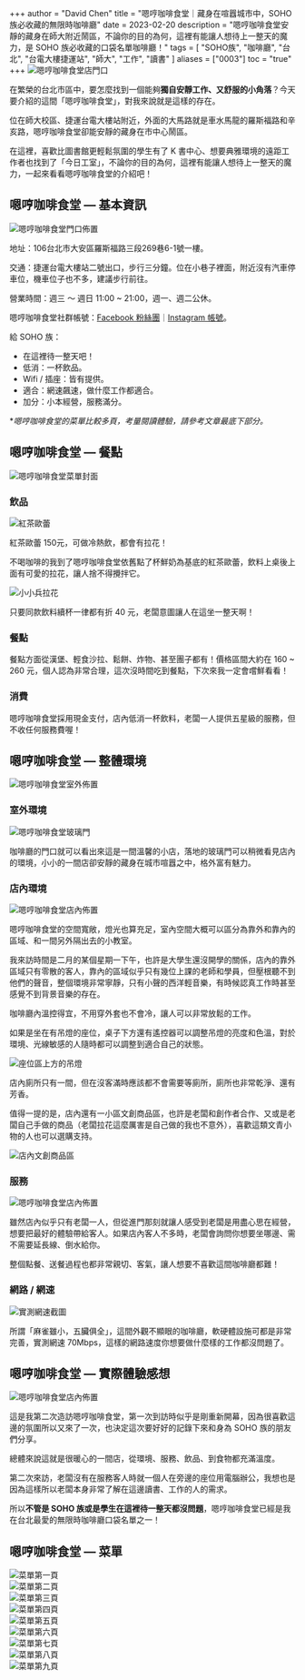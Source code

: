 +++
author = "David Chen"
title = "嗯哼咖啡食堂｜藏身在喧囂城市中，SOHO族必收藏的無限時咖啡廳"
date = 2023-02-20
description = "嗯哼咖啡食堂安靜的藏身在師大附近鬧區，不論你的目的為何，這裡有能讓人想待上一整天的魔力，是 SOHO 族必收藏的口袋名單咖啡廳！"
tags = [
    "SOHO族",
    "咖啡廳",
    "台北",
    "台電大樓捷運站",
    "師大",
    "工作",
    "讀書"
]
aliases = ["0003"]
toc = "true"
+++
<img src="1.jpg" alt="嗯哼咖啡食堂店門口" lazyload />

在繁榮的台北市區中，要怎麼找到一個能夠**獨自安靜工作、又舒服的小角落**？今天要介紹的這間「嗯哼咖啡食堂」，對我來說就是這樣的存在。

位在師大校區、捷運台電大樓站附近，外面的大馬路就是車水馬龍的羅斯福路和辛亥路，嗯哼咖啡食堂卻能安靜的藏身在市中心鬧區。

在這裡，喜歡比圖書館更輕鬆氛圍的學生有了 K 書中心、想要典雅環境的遠距工作者也找到了「今日工室」，不論你的目的為何，這裡有能讓人想待上一整天的魔力，一起來看看嗯哼咖啡食堂的介紹吧！

## 嗯哼咖啡食堂 — 基本資訊

<img src="2.jpg" alt="嗯哼咖啡食堂門口佈置" lazyload />

地址：106台北市大安區羅斯福路三段269巷6-1號一樓。

交通：捷運台電大樓站二號出口，步行三分鐘。位在小巷子裡面，附近沒有汽車停車位，機車位子也不多，建議步行前往。

營業時間：週三 ～ 週日 11:00 ~ 21:00，週一、週二公休。

嗯哼咖啡食堂社群帳號：[Facebook 粉絲團](https://www.facebook.com/life031673)｜[Instagram 帳號](https://www.instagram.com/life031673/)。

給 SOHO 族：

- 在這裡待一整天吧！
- 低消：一杯飲品。
- Wifi / 插座：皆有提供。
- 適合：網速飆速，做什麼工作都適合。
- 加分：小本經營，服務滿分。


**嗯哼咖啡食堂的菜單比較多頁，考量閱讀體驗，請參考文章最底下部分。*

## 嗯哼咖啡食堂 — 餐點

<img src="3.jpg" alt="嗯哼咖啡食堂菜單封面" lazyload />


### 飲品
<img src="4.jpg" alt="紅茶歐蕾" lazyload />

紅茶歐蕾 150元，可做冷熱飲，都會有拉花！

不喝咖啡的我到了嗯哼咖啡食堂依舊點了杯鮮奶為基底的紅茶歐蕾，飲料上桌後上面有可愛的拉花，讓人捨不得攪拌它。

<img src="5.jpg" alt="小小兵拉花" lazyload />

只要同款飲料續杯一律都有折 40 元，老闆意圖讓人在這坐一整天啊！

### 餐點

餐點方面從漢堡、輕食沙拉、鬆餅、炸物、甚至團子都有！價格區間大約在 160 ~ 260 元，個人認為非常合理，這次沒時間吃到餐點，下次來我一定會嚐鮮看看！

### 消費

嗯哼咖啡食堂採用現金支付，店內低消一杯飲料，老闆一人提供五星級的服務，但不收任何服務費喔！

## 嗯哼咖啡食堂 — 整體環境

<img src="6.jpg" alt="嗯哼咖啡食堂室外佈置" lazyload />

### 室外環境

<img src="7.jpg" alt="嗯哼咖啡食堂玻璃門" lazyload />

咖啡廳的門口就可以看出來這是一間溫馨的小店，落地的玻璃門可以稍微看見店內的環境，小小的一間店卻安靜的藏身在城市喧囂之中，格外富有魅力。

### 店內環境

<img src="8.jpg" alt="嗯哼咖啡食堂店內佈置" lazyload />

嗯哼咖啡食堂的空間寬敞，燈光也算充足，室內空間大概可以區分為靠外和靠內的區域、和一間另外隔出去的小教室。

我來訪時間是二月的某個星期一下午，也許是大學生還沒開學的關係，店內的靠外區域只有零散的客人，靠內的區域似乎只有幾位上課的老師和學員，但壓根聽不到他們的聲音，整個環境非常寧靜，只有小聲的西洋輕音樂，有時候認真工作時甚至感覺不到背景音樂的存在。

咖啡廳內溫控得宜，不用穿外套也不會冷，讓人可以非常放鬆的工作。

如果是坐在有吊燈的座位，桌子下方還有遙控器可以調整吊燈的亮度和色溫，對於環境、光線敏感的人隨時都可以調整到適合自己的狀態。

<img src="9.jpg" alt="座位區上方的吊燈" lazyload />

店內廁所只有一間，但在沒客滿時應該都不會需要等廁所，廁所也非常乾淨、還有芳香。

值得一提的是，店內還有一小區文創商品區，也許是老闆和創作者合作、又或是老闆自己手做的商品（老闆拉花這麼厲害是自己做的我也不意外），喜歡這類文青小物的人也可以選購支持。

<img src="10.jpg" alt="店內文創商品區" lazyload />

### 服務

<img src="11.jpg" alt="嗯哼咖啡食堂店內佈置" lazyload />

雖然店內似乎只有老闆一人，但從進門那刻就讓人感受到老闆是用盡心思在經營，想要把最好的體驗帶給客人。如果店內客人不多時，老闆會詢問你想要坐哪邊、需不需要延長線、倒水給你。

整個點餐、送餐過程也都非常親切、客氣，讓人想要不喜歡這間咖啡廳都難！

### 網路 / 網速

<img src="12.png" alt="實測網速截圖" lazyload />

所謂「麻雀雖小，五臟俱全」，這間外觀不顯眼的咖啡廳，軟硬體設施可都是非常完善，實測網速 70Mbps，這樣的網路速度你想要做什麼樣的工作都沒問題了。

## 嗯哼咖啡食堂 — 實際體驗感想

<img src="13.jpg" alt="嗯哼咖啡食堂店內佈置" lazyload />

這是我第二次造訪嗯哼咖啡食堂，第一次到訪時似乎是剛重新開幕，因為很喜歡這邊的氛圍所以又來了一次，也決定這次要好好的記錄下來和身為 SOHO 族的朋友們分享。

總體來說這就是很暖心的一間店，從環境、服務、飲品、到食物都充滿溫度。

第二次來訪，老闆沒有在服務客人時就一個人在旁邊的座位用電腦辦公，我想也是因為這樣所以老闆本身非常了解在這邊讀書、工作的人的需求。

所以**不管是 SOHO 族或是學生在這裡待一整天都沒問題**，嗯哼咖啡食堂已經是我在台北最愛的無限時咖啡廳口袋名單之一！

## 嗯哼咖啡食堂 — 菜單

<!-- two images in one line syntax -->

<div class="row">
    <div class="col-xs-6 col-md-6"><img src="14.jpg" alt="菜單第一頁" /></div>
    <div class="col-xs-6 col-md-6"><img src="15.jpg" alt="菜單第二頁" /></div>
</div>

<div class="row">
    <div class="col-xs-6 col-md-6"><img src="16.jpg" alt="菜單第三頁" /></div>
    <div class="col-xs-6 col-md-6"><img src="17.jpg" alt="菜單第四頁" /></div>
</div>

<div class="row">
    <div class="col-xs-6 col-md-6"><img src="18.jpg" alt="菜單第五頁" /></div>
    <div class="col-xs-6 col-md-6"><img src="19.jpg" alt="菜單第六頁" /></div>
</div>

<div class="row">
    <div class="col-xs-6 col-md-6"><img src="20.jpg" alt="菜單第七頁" /></div>
    <div class="col-xs-6 col-md-6"><img src="21.jpg" alt="菜單第八頁" /></div>
</div>


<div class="row">
    <div class="col-xs-6 col-md-6"><img src="22.jpg" alt="菜單第九頁" /></div>
</div>